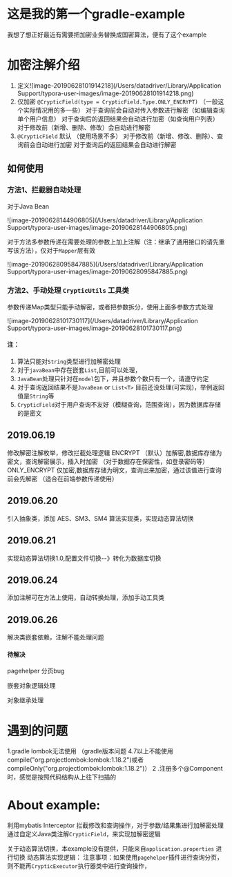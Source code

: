 # 这是我的第一个gradle-example

我想了想正好最近有需要把加密业务替换成国密算法，便有了这个example

# 加密注解介绍

1. 定义![image-20190628101914218](/Users/datadriver/Library/Application Support/typora-user-images/image-20190628101914218.png)
2. 仅加密 `@CrypticField(type = CrypticField.Type.ONLY_ENCRYPT)`  （一般这个实际情况用的多一些）
   对于查询前会自动对传入参数进行解密（如编辑查询单个用户信息）
   对于查询后的返回结果会自动进行加密（如查询用户列表）
   对于修改前（新增、删除、修改）会自动进行解密
3. `@CrypticField` 默认 （使用场景不多）
   对于修改前（新增、修改、删除）、查询前会自动进行加密
   对于查询后的返回结果会自动进行解密



## 如何使用

### 方法1、拦截器自动处理

对于Java Bean

![image-20190628144906805](/Users/datadriver/Library/Application Support/typora-user-images/image-20190628144906805.png)


对于方法多参数传递在需要处理的参数上加上注解（注：继承了通用接口的请先重写该方法），仅对于`Mapper`层有效

![image-20190628095847885](/Users/datadriver/Library/Application Support/typora-user-images/image-20190628095847885.png)

### 方法2、手动处理 `CrypticUtils` 工具类

参数传递Map类型只能手动解密，或者把参数拆分，使用上面多参数方式处理

![image-20190628101730117](/Users/datadriver/Library/Application Support/typora-user-images/image-20190628101730117.png)



#### 注：

1. 算法只能对`String`类型进行加解密处理
2. 对于`javaBean`中存在嵌套`List`,目前可以处理，
3. `JavaBean`处理只针对在`model`包下，并且参数个数只有一个，请遵守约定
4. 对于查询返回结果不是`JavaBean` or `List<T>` 目前还没处理(可实现)，举例返回值是`String`等
5. `CrypticField`对于用户查询不友好（模糊查询，范围查询），因为数据库存储的是密文


## 2019.06.19

修改解密注解枚举，修改拦截处理逻辑
ENCRYPT （默认）加解密,数据库存储为密文，查询解密展示，插入时加密 （对于数据存在保密性，如登录密码等）
ONLY_ENCRYPT 仅加密,数据库存储为明文，查询出来加密，通过该值进行查询前会先解密 （适合在前端参数传递使用）

## 2019.06.20
引入抽象类，添加 AES、SM3、SM4 算法实现类，实现动态算法切换


## 2019.06.21
实现动态算法切换1.0,配置文件切换--》转化为数据库切换

## 2019.06.24
添加注解可在方法上使用，自动转换处理，添加手动工具类

## 2019.06.26
解决类嵌套依赖，注解不能处理问题



#### 待解决

pagehelper 分页bug

嵌套对象逻辑处理

对象继承处理

# 遇到的问题
1.gradle lombok无法使用 （gradle版本问题 4.7以上不能使用 compile("org.projectlombok:lombok:1.18.2")或者compileOnly("org.projectlombok:lombok:1.18.2")）
2 .注册多个@Component 时，感觉是按照代码结构从上往下扫描的


# About example:
利用mybatis Interceptor 拦截修改和查询操作，对于参数/结果集进行加解密处理
通过自定义Java类注解`CrypticField`，来实现加解密逻辑

关于动态算法切换，本example没有提供，只能来自`application.properties` 进行切换
动态算法实现逻辑：
注意事项：如果使用`pagehelper`插件进行查询分页，则不能再`CrypticExecutor`执行器类中进行查询操作，







